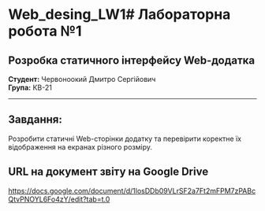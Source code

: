 # Web_desing_LW1# Лабораторна робота №1  
## Розробка статичного інтерфейсу Web-додатка

**Студент:** Червоноокий Дмитро Сергійович  
**Група:** КВ-21  

---

## Завдання:
Розробити статичні Web-сторінки додатку та перевірити коректне їх відображення на екранах різного розміру.

## URL на документ звіту на Google Drive
https://docs.google.com/document/d/1losDDb09VLrSF2a7Ft2mFPM7zPABcQtvPNOYL6Fo4zY/edit?tab=t.0
